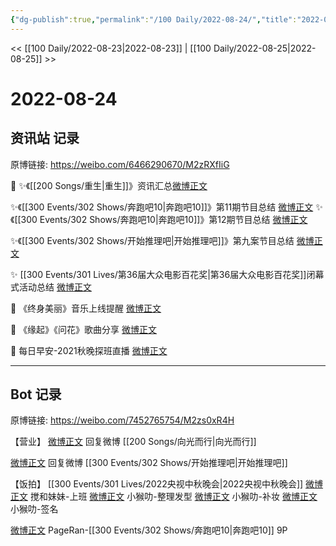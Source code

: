 ```yaml
---
{"dg-publish":true,"permalink":"/100 Daily/2022-08-24/","title":"2022-08-24","created":"2022-12-07T16:17:43.000+08:00","updated":"2023-04-11T14:46:33.000+08:00"}
---
```



<< [[100 Daily/2022-08-23\|2022-08-23]] | [[100 Daily/2022-08-25\|2022-08-25]] >>

# 2022-08-24

## 资讯站 记录

原博链接: https://weibo.com/6466290670/M2zRXfIiG

🌟
✨《[[200 Songs/重生\|重生]]》资讯汇总[微博正文](https://m.weibo.cn/6466290670/4805966476873612)

✨《[[300 Events/302 Shows/奔跑吧10\|奔跑吧10]]》第11期节目总结 [微博正文](https://m.weibo.cn/6466290670/4805952618105943)
✨《[[300 Events/302 Shows/奔跑吧10\|奔跑吧10]]》第12期节目总结 [微博正文](https://m.weibo.cn/6466290670/4806038068398467)

✨《[[300 Events/302 Shows/开始推理吧\|开始推理吧]]》第九案节目总结 [微博正文](https://m.weibo.cn/6466290670/4806025125036765)

✨ [[300 Events/301 Lives/第36届大众电影百花奖\|第36届大众电影百花奖]]闭幕式活动总结 [微博正文](https://m.weibo.cn/6466290670/4806097184229509)

🌟 《终身美丽》音乐上线提醒 [微博正文](https://m.weibo.cn/6466290670/4806144868484665)

🌟 《缘起》《问花》歌曲分享 [微博正文](https://m.weibo.cn/6466290670/4806092107814042)

🌟 每日早安-2021秋晚探班直播 [微博正文](https://m.weibo.cn/6466290670/4805911946199201)

---
## Bot 记录

原博链接: https://weibo.com/7452765754/M2zs0xR4H

【营业】
[微博正文](https://weibo.com/detail/4803395607596594) 回复微博 [[200 Songs/向光而行\|向光而行]]

[微博正文](https://weibo.com/detail/4799539318624976) 回复微博 [[300 Events/302 Shows/开始推理吧\|开始推理吧]]

【饭拍】
[[300 Events/301 Lives/2022央视中秋晚会\|2022央视中秋晚会]]
[微博正文](https://weibo.com/detail/4805740961988764) 搅和妹妹-上班
[微博正文](https://weibo.com/detail/4805898986325669) 小𤠣叻-整理发型
[微博正文](https://weibo.com/detail/4806000538813729) 小𤠣叻-补妆
[微博正文](https://weibo.com/detail/4806100198626790) 小𤠣叻-签名

[微博正文](https://weibo.com/detail/4805921765592863) PageRan-[[300 Events/302 Shows/奔跑吧10\|奔跑吧10]] 9P
